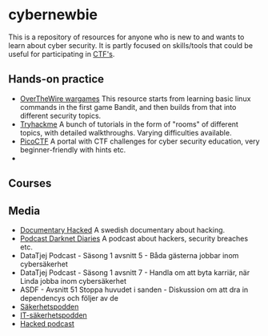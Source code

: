 # cybernewbie

This is a repository of resources for anyone who is new to and wants to learn about cyber security. It is partly focused on skills/tools that could be useful for participating in [CTF's](https://en.wikipedia.org/wiki/Capture_the_flag_(cybersecurity)).


## Hands-on practice
* [OverTheWire wargames](https://overthewire.org/wargames/) This resource starts from learning basic linux commands in the first game Bandit, and then builds from that into different security topics.
* [Tryhackme](https://tryhackme.com/) A bunch of tutorials in the form of "rooms" of different topics, with detailed walkthroughs. Varying difficulties available. 
* [PicoCTF](https://picoctf.org/) A portal with CTF challenges for cyber security education, very beginner-friendly with hints etc.
*


## Courses


## Media
* [Documentary Hacked](https://www.svtplay.se/hackad) A swedish documentary about hacking.
* [Podcast Darknet Diaries](https://darknetdiaries.com/) A podcast about hackers, security breaches etc. 
* DataTjej Podcast - Säsong 1 avsnitt 5 - Båda gästerna jobbar inom cybersäkerhet
* DataTjej Podcast - Säsong 1 avsnitt 7 - Handla om att byta karriär, när Linda jobba inom cybersäkerhet
* ASDF - Avsnitt 51 Stoppa huvudet i sanden - Diskussion om att dra in dependencys och följer av de
* [Säkerhetspodden](https://open.spotify.com/show/3PvkQTaiLPBQzc7NjZQ4E7)
* [IT-säkerhetspodden](https://open.spotify.com/show/7gOLtXMxrCLuBd08niniMC)
* [Hacked podcast](https://poddtoppen.se/podcast/1049420219/hacked)



